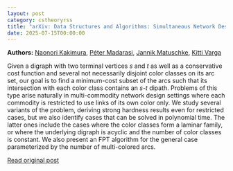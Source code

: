 ```yaml
---
layout: post
category: cstheoryrss
title: "arXiv: Data Structures and Algorithms: Simultaneous Network Design with Restricted Link Usage"
date: 2025-07-15T00:00:00
---
```


**Authors:** [Naonori Kakimura](https://dblp.uni-trier.de/search?q=Naonori+Kakimura), [Péter Madarasi](https://dblp.uni-trier.de/search?q=P%C3%A9ter+Madarasi), [Jannik Matuschke](https://dblp.uni-trier.de/search?q=Jannik+Matuschke), [Kitti Varga](https://dblp.uni-trier.de/search?q=Kitti+Varga)

Given a digraph with two terminal vertices $s$ and $t$ as well as a
conservative cost function and several not necessarily disjoint color classes
on its arc set, our goal is to find a minimum-cost subset of the arcs such that
its intersection with each color class contains an $s$-$t$ dipath. Problems of
this type arise naturally in multi-commodity network design settings where each
commodity is restricted to use links of its own color only.
We study several variants of the problem, deriving strong hardness results
even for restricted cases, but we also identify cases that can be solved in
polynomial time. The latter ones include the cases where the color classes form
a laminar family, or where the underlying digraph is acyclic and the number of
color classes is constant. We also present an FPT algorithm for the general
case parameterized by the number of multi-colored arcs.

[Read original post](http://arxiv.org/abs/2507.09426v1)
